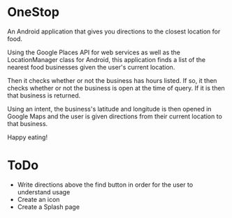 # OneStop
An Android application that gives you directions to the closest location for food.

Using the Google Places API for web services as well as the LocationManager class for Android, this application finds a list of the nearest food businesses given the user's current location. 

Then it checks whether or not the business has hours listed. If so, it then checks whether or not the business is open at the time of query. If it is then that business is returned. 

Using an intent, the business's latitude and longitude is then opened in Google Maps and the user is given directions from their current location to that business. 

Happy eating! 

# ToDo 
* Write directions above the find button in order for the user to understand usage
* Create an icon 
* Create a Splash page
